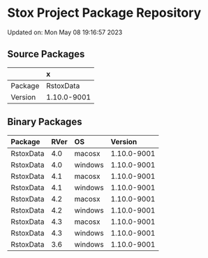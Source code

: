 # Stox Project Package Repository


Updated on: Mon May 08 19:16:57 2023
## Source Packages

|        |x           |
|:-------|:-----------|
|Package |RstoxData   |
|Version |1.10.0-9001 |

## Binary Packages

|Package   |RVer |OS      |Version     |
|:---------|:----|:-------|:-----------|
|RstoxData |4.0  |macosx  |1.10.0-9001 |
|RstoxData |4.0  |windows |1.10.0-9001 |
|RstoxData |4.1  |macosx  |1.10.0-9001 |
|RstoxData |4.1  |windows |1.10.0-9001 |
|RstoxData |4.2  |macosx  |1.10.0-9001 |
|RstoxData |4.2  |windows |1.10.0-9001 |
|RstoxData |4.3  |macosx  |1.10.0-9001 |
|RstoxData |4.3  |windows |1.10.0-9001 |
|RstoxData |3.6  |windows |1.10.0-9001 |
